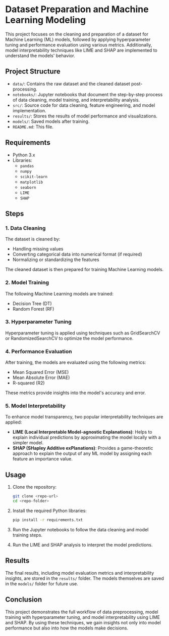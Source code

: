 # Dataset Preparation and Machine Learning Modeling

This project focuses on the cleaning and preparation of a dataset for Machine Learning (ML) models, followed by applying hyperparameter tuning and performance evaluation using various metrics. Additionally, model interpretability techniques like LIME and SHAP are implemented to understand the models' behavior.

## Project Structure

- `data/`: Contains the raw dataset and the cleaned dataset post-processing.
- `notebooks/`: Jupyter notebooks that document the step-by-step process of data cleaning, model training, and interpretability analysis.
- `src/`: Source code for data cleaning, feature engineering, and model implementation.
- `results/`: Stores the results of model performance and visualizations.
- `models/`: Saved models after training.
- `README.md`: This file.

## Requirements

- Python 3.x
- Libraries:
  - `pandas`
  - `numpy`
  - `scikit-learn`
  - `matplotlib`
  - `seaborn`
  - `LIME`
  - `SHAP`

## Steps

### 1. Data Cleaning
The dataset is cleaned by:
- Handling missing values
- Converting categorical data into numerical format (if required)
- Normalizing or standardizing the features

The cleaned dataset is then prepared for training Machine Learning models.

### 2. Model Training
The following Machine Learning models are trained:
- Decision Tree (DT)
- Random Forest (RF)

### 3. Hyperparameter Tuning
Hyperparameter tuning is applied using techniques such as GridSearchCV or RandomizedSearchCV to optimize the model performance.

### 4. Performance Evaluation
After training, the models are evaluated using the following metrics:
- Mean Squared Error (MSE)
- Mean Absolute Error (MAE)
- R-squared (R2)

These metrics provide insights into the model's accuracy and error.

### 5. Model Interpretability
To enhance model transparency, two popular interpretability techniques are applied:
- **LIME (Local Interpretable Model-agnostic Explanations)**: Helps to explain individual predictions by approximating the model locally with a simpler model.
- **SHAP (SHapley Additive exPlanations)**: Provides a game-theoretic approach to explain the output of any ML model by assigning each feature an importance value.

## Usage

1. Clone the repository:

   ```bash
   git clone <repo-url>
   cd <repo-folder>
   ```

2. Install the required Python libraries:

   ```bash
   pip install -r requirements.txt
   ```

3. Run the Jupyter notebooks to follow the data cleaning and model training steps.

4. Run the LIME and SHAP analysis to interpret the model predictions.

## Results

The final results, including model evaluation metrics and interpretability insights, are stored in the `results/` folder. The models themselves are saved in the `models/` folder for future use.

## Conclusion

This project demonstrates the full workflow of data preprocessing, model training with hyperparameter tuning, and model interpretability using LIME and SHAP. By using these techniques, we gain insights not only into model performance but also into how the models make decisions.
